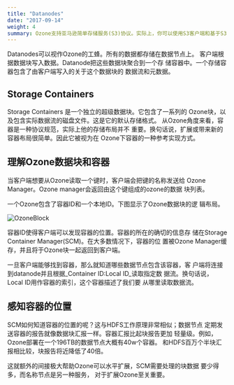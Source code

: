```yaml
---
title: "Datanodes"
date: "2017-09-14"
weight: 4
summary: Ozone支持亚马逊简单存储服务(S3)协议。实际上，你可以使用S3客户端和基于S3 SDK应用程序，不需要对Ozone进行任何修改。
---
```

<!---
  Licensed to the Apache Software Foundation (ASF) under one or more
  contributor license agreements.  See the NOTICE file distributed with
  this work for additional information regarding copyright ownership.
  The ASF licenses this file to You under the Apache License, Version 2.0
  (the "License"); you may not use this file except in compliance with
  the License.  You may obtain a copy of the License at

      http://www.apache.org/licenses/LICENSE-2.0

  Unless required by applicable law or agreed to in writing, software
  distributed under the License is distributed on an "AS IS" BASIS,
  WITHOUT WARRANTIES OR CONDITIONS OF ANY KIND, either express or implied.
  See the License for the specific language governing permissions and
  limitations under the License.
-->

Datanodes可以视作Ozone的工蜂。所有的数据都存储在数据节点上。
客户端根据数据块写入数据。Datanode把这些数据块聚合到一个存
储容器中。一个存储容器包含了由客户端写入的关于这个数据块的
数据流和元数据。

## Storage Containers

Storage Containers 是一个独立的超级数据块。它包含了一系列的 
Ozone块，以及包含实际数据流的磁盘文件。这是它的默认存储格式。
从Ozone角度来看，容器是一种协议规范，实际上他的存储布局并不
重要。换句话说，扩展或带来新的容器布局很简单。因此它被视为在
Ozone下容器的一种参考实现方式。

## 理解Ozone数据块和容器

当客户端想要从Ozone读取一个键时，客户端会把键的名称发送给
Ozone Manager。Ozone manager会返回由这个键组成的ozone的数据
块列表。

一个Ozone包含了容器ID和一个本地ID。下图显示了Ozone数据块的逻
辑布局。

![OzoneBlock](OzoneBlock.png)

容器ID使得客户端可以发现容器的位置。容器的所在的确切的信息存
储在Storage Container Manager(SCM)。在大多数情况下，容器的位
置被Ozone Manager缓存，并且将于Ozone块一起返回到客户端。 

一旦客户端能够找到容器，那么就知道哪些数据节点包含该容器，客
户端将连接到datanode并且根据_Container ID:Local ID_读取指定数
据流。换句话说，Local ID用作容器的索引，这个容器描述了我们要
从哪里读取数据流。

## 感知容器的位置

SCM如何知道容器的位置的呢？这与HDFS工作原理非常相似；数据节点
定期发送容器的报告就像数据块汇报一样。容器汇报比起块报告更加
轻量级。例如，Ozone部署在一个196TB的数据节点大概有40w个容器。
和HDFS百万个半块汇报相比较，块报告将近降低了40倍。

这就额外的间接极大帮助Ozone可以水平扩展，SCM需要处理的块数据
要少得多，而名称节点是另一种服务， 对于扩展Ozone至关重要。
